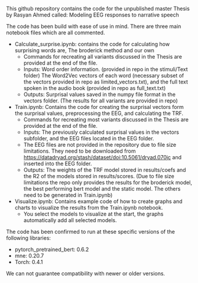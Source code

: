 This github repository contains the code for the unpublished master Thesis by Rasyan Ahmed called: Modeling EEG responses to narrative speech

The code has been build with ease of use in mind. There are three main notebook files which are all commented.
  - Calculate_surprise.ipynb: contains the code for calculating how surprising words are, The broderick method and our own
    - Commands for recreating all variants discussed in the Thesis are provided at the end of the file.
    - Inputs: Word order information. (provided in repo in the stimuli/Text folder) The Word2Vec vectors of each word (necessary subset of the vectors provided in repo as limited_vectors.txt), and the full text spoken in the audio book (provided in repo as full_text.txt)
    - Outputs: Surprisal values saved in the numpy file format in the vectors folder.  (The results for all variants are provided in repo)
  - Train.ipynb: Contains the code for creating the surprisal vectors form the surprisal values, preprocessing the EEG, and calculating the TRF.
    - Commands for recreating most variants discussed in the Thesis are provided at the end of the file.
    - Inputs: The previously calculated surprisal values in the vectors subfolder, and the EEG files located in the EEG folder.
    - The EEG files are not provided in the repository due to file size limitations. They need to be downloaded from https://datadryad.org/stash/dataset/doi:10.5061/dryad.070jc and inserted into the EEG folder.
    - Outputs: The weights of the TRF model stored in results/coefs and the R2 of the models stored in results/scores. (Due to file size limitations the repo only provides the results for the broderick model, the best performing bert model and the static model. The others need to be generated in Train.ipynb)
  - Visualize.ipynb: Contains example code of how to create graphs and charts to visualize the results from the Train.ipynb notebook.
    - You select the models to visualize at the start, the graphs automatically add all selected models.
    
The code has been confirmed to run at these specific versions of the following libraries: 
  - pytorch_pretrained_bert: 0.6.2
  - mne: 0.20.7
  - Torch: 0.4.1
  
We can not guarantee compatibility with newer or older versions.

